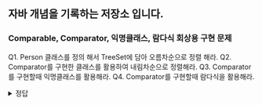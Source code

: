 자바 개념을 기록하는 저장소 입니다.
---------------------

### Comparable, Comparator, 익명클래스, 람다식 회상용 구현 문제
Q1. Person 클래스를 정의 해서 TreeSet에 담아 오름차순으로 정렬 해라.
Q2. Comparator를 구현한 클래스를 활용하여 내림차순으로 정렬해라.
Q3. Comparator를 구현할때 익명클래스를 활용해라.
Q4. Comparator를 구현할때 람다식을 활용해라.
    <details>
        <summary> 정답</summary>

    ```
    public class TreeSetTest {
        public static void main(String[] args) {
            Set<Person> set = new TreeSet<>(new PersonComparator());
            Set<Person> set2 = new TreeSet<>(new Comparator<>() {
                public int compare(Person p1, Person p2) {
                    return -(p1.getAge() - p2.getAge());
                }
            });
            Set<Person> set3 = new TreeSet<>(
                (p1, p2) -> -(p1.getAge() - p2.getAge())
            );
        }
    }
    class Person implements Comparable<Person> {
        private int age;
        Person(int age) {
            this.age = age;
        }
        public int getAge() {
            return age;
        }
        @Override
        public int compareTo(Person o) {
            return this.age - o.age;
        }
    }
    class PersonComparator implements Comparator<Person> {
        @Override
        public int compare(Person p1, Person p2) {
            return -(p1.getAge() - p2.getAge());
        }
    }
    ```

    </details>


### 상향 제한, 하향 제한 개념 회상 문제
```
public void outBox(Box<? extends Toy> box) {
        Toy t = box.get();
        System.out.println(t);
}
public void inBox(Box<? super Toy> box, Toy n) {
    box.set(n);
}

```
Q1. outBox 메소드에 몸체에 set을 넣을 수 없는 이유를 설명해라.
Q2. inBox 메소드 몸체에 get을 넣을 수 없는 이유을 설명해라.

